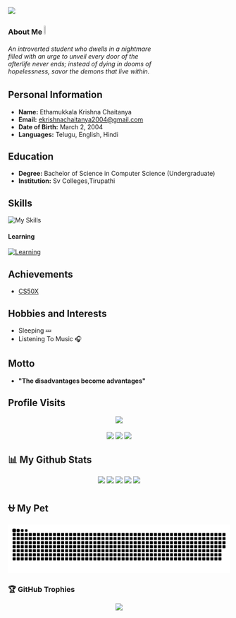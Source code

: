 <!-- <p align="center">
<img src="https://capsule-render.vercel.app/api?type=waving&height=100&color=gradient&reversal=true"/> </p>  -->
<p align="left">
  <img src="https://i.giphy.com/uDBisxEHYwBDq.webp"/>
  <!--<img src="https://c.tenor.com/f1KSTOwltycAAAAC/tenor.gif"/>
  <img src="https://i.giphy.com/YJDmc88k7ttao.webp"/>
  <img src="https://i.giphy.com/ERc5g8ThElMQM.webp"/>
  <img src="https://media3.giphy.com/media/v1.Y2lkPTc5MGI3NjExdGg4cGY2dDRxZ29mZGVzbWc1NzdzdTZ4NzZxOHQ0NGZ4OTNqejNwaSZlcD12MV9pbnRlcm5hbF9naWZfYnlfaWQmY3Q9Zw/QFQ2zOl3fmkSHjE8qD/giphy.webp"/>-->
</p>

<!--<img src="https://media.giphy.com/media/odKUQFwZfsGRI5ctD7/giphy.gif" width="200" height="200" alt="Pikachu GIF"/></a>

![Profile Image](https://github.com/ekrishnachaitanya2004/ekrishnachaitanya2004/blob/main/profile_gitbug_optimized.png)
[![photo](https://i.giphy.com/uDBisxEHYwBDq.webp)] -->
<!--[![MasterHead](https://firebasestorage.googleapis.com/v0/b/flexi-coding.appspot.com/o/dempgi7-520f8d5f-63d4-4453-8822-dbc149ae27f8.gif?alt=media&token=91c0c7b2-93c3-4029-b011-1a8703c5730d)](krishna-blogs.comhttps://firebasestorage.googleapis.com/v0/b/flexi-coding.appspot.com/o/dempgi7-520f8d5f-63d4-4453-8822-dbc149ae27f8.gif?alt=media&token=91c0c7b2-93c3-4029-b011-1a8703c5730d)-->

### About Me <img src="https://media.tenor.com/uUNcnHwYJQEAAAAj/running-pikachu-transparent-snivee.gif" height="5%" width="5%"/>
<h6> An introverted student who dwells in a nightmare <br> filled with an urge to unveil every door of the <br> afterlife never ends; instead of dying in dooms of <br> hopelessness, savor the demons that live within. </h6> 

## Personal Information
- **Name:** Ethamukkala Krishna Chaitanya
- **Email:** ekrishnachaitanya2004@gmail.com
- **Date of Birth:** March 2, 2004
- **Languages:** Telugu, English, Hindi

## Education
- **Degree:** Bachelor of Science in Computer Science (Undergraduate)
- **Institution:** Sv Colleges,Tirupathi
  

## Skills
![My Skills](https://skillicons.dev/icons?i=apple,linux,kali,docker,github,replit,python,swift,java,bash,astro,netlify&perline=6)


  #### Learning
  [![Learning](https://skillicons.dev/icons?i=r,pytorch,flask,aws,mongodb,raspberrypi)](https://skillicons.dev)

## Achievements
- [CS50X](www.google.com)

## Hobbies and Interests
- Sleeping 💤
- Listening To Music 🎧

## Motto
- **"The disadvantages become advantages"**

## Profile Visits 
<div align="center">
  <img src="https://profile-counter.glitch.me/ekrishnachaitanya2004/count.svg?"  />
</div> <br>
<!--<p align="center"> 
    <a href="https://spotify-github-profile.kittinanx.com/api/view?uid=312vprgbiy5vh2vocqkmqv6jjlli&redirect=true">
        <img title="spotify-github-profile" alt="spotify" src="https://spotify-github-profile.kittinanx.com/api/view?uid=312vprgbiy5vh2vocqkmqv6jjlli&cover_image=false&theme=default&show_offline=true&background_color=121212&interchange=true"/></a>
        https://spotify-github-profile.kittinanx.com/api/view?uid=312vprgbiy5vh2vocqkmqv6jjlli&cover_image=false&theme=default&show_offline=true&background_color=121212&interchange=false
    https://spotify-github-profile.kittinanx.com/api/view?uid=312vprgbiy5vh2vocqkmqv6jjlli&redirect=true--
    </p>-->

<div align="center">
  <!--<img title="spotify-github-profile" alt="spotify" src="https://spotify-github-profile.kittinanx.com/api/view.svg?uid=313hfc2beewahvywizatlu63l4f4&cover_image=false&theme=default&show_offline=true&background_color=121212&interchange=true&bar_color_cover=false"/><br><br>-->
  
  <a href="https://github.com/ekrishnachaitanya2004">
  <img src="https://img.shields.io/badge/github-%2324292e.svg?&style=for-the-badge&logo=github&logoColor=white alt=github style="margin-bottom: 5px;" /></a> 
  <a href="https://instagram.com/Krishnachaitanya">
  <img src="https://img.shields.io/badge/instagram-%23000000.svg?&style=for-the-badge&logo=instagram&logoColor=white alt=instagram style="margin-bottom: 5px;" /></a>
  <a href="https://www.youtube.com/@ekrishnachaitanya2004">
  <img src="https://img.shields.io/badge/youtube-%23EE4831.svg?&style=for-the-badge&logo=youtube&logoColor=white alt=youtube style="margin-bottom: 5px;" /></a> 
  
  <!--
  <img src="https://spotify-recently-played-readme.vercel.app/api?user=312vprgbiy5vh2vocqkmqv6jjlli&count=10&unique=true&width=400" alt="Spotify recently played"/> -->

</div>

<!-- <div align="center">
<img src="https://quotes-github-readme.vercel.app/api?type=horizontal&theme=dark"/> 
</div> -->


## 📊 My Github Stats
<div align="center">

![](http://github-profile-summary-cards.vercel.app/api/cards/profile-details?username=ekrishnachaitanya2004&theme=dark&hide_border=true&include_all_commits=true&count_private=true&layout=compact)
![](http://github-profile-summary-cards.vercel.app/api/cards/stats?username=ekrishnachaitanya2004&theme=dark&hide_border=true&include_all_commits=true&count_private=true&layout=compact)
![](http://github-profile-summary-cards.vercel.app/api/cards/productive-time?username=ekrishnachaitanya2004&theme=dark&hide_border=true&include_all_commits=true&count_private=true&layout=compact&utcOffset=8)
![](http://github-profile-summary-cards.vercel.app/api/cards/most-commit-language?username=ekrishnachaitanya2004&theme=dark&hide_border=true&include_all_commits=true&count_private=true&layout=compact)
![](http://github-profile-summary-cards.vercel.app/api/cards/repos-per-language?username=ekrishnachaitanya2004&theme=dark&hide_border=true&include_all_commits=true&count_private=true&layout=compact)
 
</div>

## ⛎ My Pet

<p align="center"> 
<picture>
  <source media="(prefers-color-scheme: dark)" srcset="https://raw.githubusercontent.com/ekrishnachaitanya2004/ekrishnachaitanya2004/output/github-contribution-grid-snake-dark.svg">
  <source media="(prefers-color-scheme: light)" srcset="https://raw.githubusercontent.com/ekrishnachaitanya2004/ekrishnachaitanya2004/output/github-contribution-grid-snake.svg">
  <img alt="github contribution grid snake animation" src="https://raw.githubusercontent.com/ekrishnachaitanya2004/ekrishnachaitanya2004/output/github-contribution-grid-snake.svg">
</picture>

### 🏆 GitHub Trophies
<div align="center">

![](https://github-profile-trophy.vercel.app/?username=ekrishnachaitanya2004&theme=onedark&no-frame=true&no-bg=true&margin-w=4)

</div>




<!--### 💤
<p align="center"> 
<img title="testing" alt="memes" width="70%" height="70%" src="imginsert.png"/>
  
<!--<img src="https://capsule-render.vercel.app/api?type=waving&height=100&color=gradient&reversal=false&section=footer"/>-->
</p>


